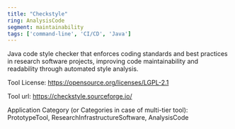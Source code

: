 ```yaml
---
title: "Checkstyle"
ring: AnalysisCode
segment: maintainability
tags: ['command-line', 'CI/CD', 'Java']
---
```

Java code style checker that enforces coding standards and best practices in research software projects, improving code maintainability and readability through automated style analysis.

Tool License: https://opensource.org/licenses/LGPL-2.1

Tool url: https://checkstyle.sourceforge.io/

Application Category (or Categories in case of multi-tier tool): PrototypeTool, ResearchInfrastructureSoftware, AnalysisCode
